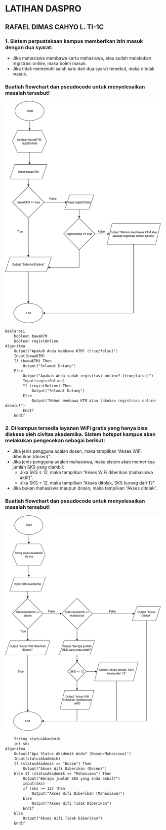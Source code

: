 # LATIHAN DASPRO
## RAFAEL DIMAS CAHYO L. TI-1C

### 1. Sistem perpustakaan kampus memberikan izin masuk dengan dua syarat:
* Jika mahasiswa membawa kartu mahasiswa, atau sudah melakukan registrasi
online, maka boleh masuk.
* Jika tidak memenuhi salah satu dari dua syarat tersebut, maka ditolak masuk.
### Buatlah flowchart dan pseudocode untuk menyelesaikan masalah tersebut!
![flowchart1](flowchart1.drawio.png)
```
Deklarasi
    boolean bawaKTM
    boolean registOnline
Algoritma
    Output("Apakah Anda membawa KTM? (true/false)")
    Input(bawaKTM)
    If (bawaKTM) Then
        Output("Selamat Datang")
    Else
        Output("Apakah Anda sudah registrasi online? (true/false)")
        Input(registOnline)
        If (registOnline) Then
            Output("Selamat Datang")
        Else
            Output("Mohon membawa KTM atau lakukan registrasi online dahulu!")
        EndIf
    EndIf
```
### 2. Di kampus tersedia layanan WiFi gratis yang hanya bisa diakses oleh civitas akademika. Sistem hotspot kampus akan melakukan pengecekan sebagai berikut:
* Jika jenis pengguna adalah dosen, maka tampilkan “Akses WiFi diberikan (dosen)”. 
* Jika jenis pengguna adalah mahasiswa, maka sistem akan memeriksa jumlah SKS yang diambil:
    * Jika SKS ≥ 12, maka tampilkan “Akses WiFi diberikan (mahasiswa aktif)”. 
    * Jika SKS < 12, maka tampilkan “Akses ditolak, SKS kurang dari 12”.
* Jika bukan mahasiswa maupun dosen, maka tampilkan “Akses ditolak”.
### Buatlah flowchart dan pseudocode untuk menyelesaikan masalah tersebut!
![flowchart2](flowchart2.drawio.png)
```Deklarasi
    String statusAkademik
    int sks
Algoritma
    Output("Apa Status Akademik Anda? (Dosen/Mahasiswa)")
    Input(statusAkademik)
    If (statusAkademik == "Dosen") Then
        Output("Akses Wifi Diberikan (Dosen)")
    Else If (statusAkademik == "Mahasiswa") Then
        Output("Berapa jumlah SKS yang anda ambil?")
        Input(sks)
        If (sks >= 12) Then
            Output("Akses Wifi Diberikan (Mahasiswa)")
        Else
            Output("Akses Wifi Tidak Diberikan")
        EndIf
    Else
        Output("Akses Wifi Tidak Diberikan")
    EndIf
```
